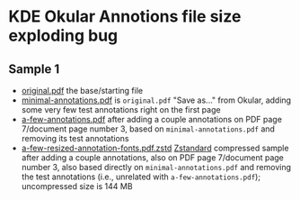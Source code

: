   # KDE Okular Annotions file size exploding bug

## Sample 1

* [original.pdf](https://github.com/jmbreuer/heap/raw/main/kde-okular-bug-20230630/original.pdf) the base/starting file
* [minimal-annotations.pdf](https://github.com/jmbreuer/heap/raw/main/kde-okular-bug-20230630/minimal-annotations.pdf) is `original.pdf` "Save as..." from Okular, adding some very few test annotations right on the first page
* [a-few-annotations.pdf](https://github.com/jmbreuer/heap/raw/main/kde-okular-bug-20230630/a-few-annotations.pdf) after adding a couple annotations on PDF page 7/document page number 3, based on `minimal-annotations.pdf` and removing its test annotations
* [a-few-resized-annotation-fonts.pdf.zstd](https://github.com/jmbreuer/heap/raw/main/kde-okular-bug-20230630/a-few-resized-annotation-fonts.pdf.zstd) [Zstandard](https://facebook.github.io/zstd/) compressed sample after adding a couple annotations, also on PDF page 7/document page number 3, also based directly on `minimal-annotations.pdf` and removing the test annotations (i.e., unrelated with `a-few-annotations.pdf`); uncompressed size is 144 MB
